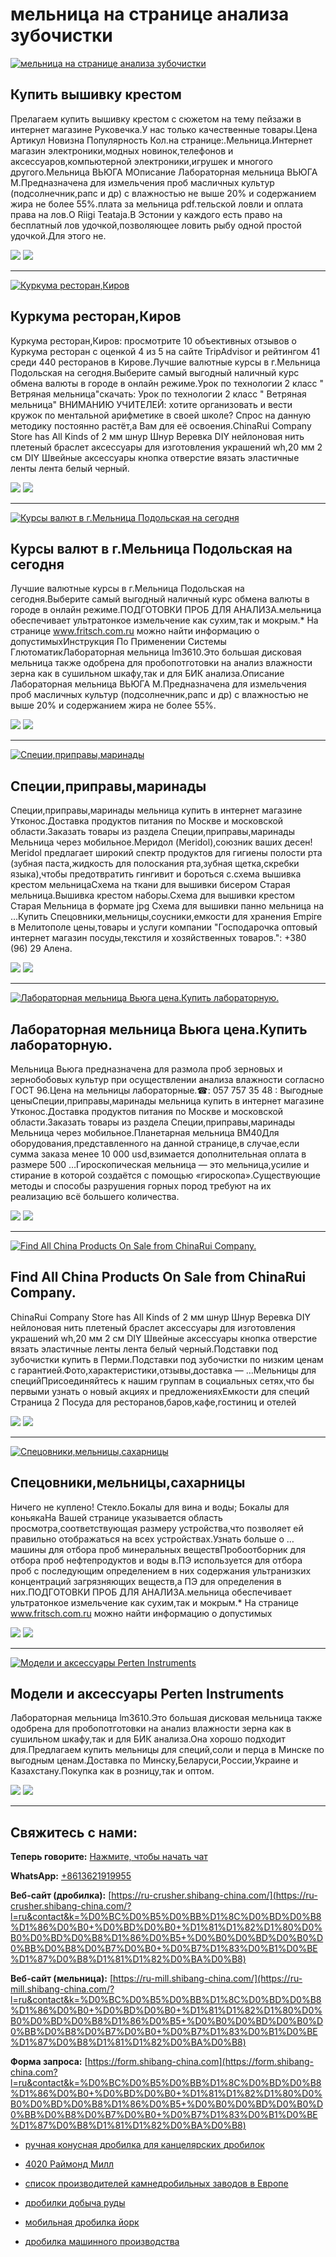 # мельница на странице анализа зубочистки

<a href="https://swt.shibang-china.com/?l=ru&img&k=%D0%BC%D0%B5%D0%BB%D1%8C%D0%BD%D0%B8%D1%86%D0%B0+%D0%BD%D0%B0+%D1%81%D1%82%D1%80%D0%B0%D0%BD%D0%B8%D1%86%D0%B5+%D0%B0%D0%BD%D0%B0%D0%BB%D0%B8%D0%B7%D0%B0+%D0%B7%D1%83%D0%B1%D0%BE%D1%87%D0%B8%D1%81%D1%82%D0%BA%D0%B8" target="_blank">![мельница на странице анализа зубочистки](http://static.shibang-china.com/all-800x300/1199.jpg)</a>

## Купить вышивку крестом
Прелагаем купить вышивку крестом с сюжетом на тему пейзажи в интернет магазине Руковечка.У нас только качественные товары.Цена Артикул Новизна Популярность Кол.на странице:.Мельница.Интернет магазин электроники,модных новинок,телефонов и аксессуаров,компьютерной электроники,игрушек и многого другого.Мельница ВЬЮГА МОписание Лабораторная мельница ВЬЮГА М.Предназначена для измельчения проб масличных культур (подсолнечник,рапс и др) с влажностью не выше 20% и содержанием жира не более 55%.плата за мельница pdf.тельской ловли и оплата права на лов.O Riigi Teataja.В Эстонии у каждого есть право на бесплатный лов удочкой,позволяющее ловить рыбу одной простой удочкой.Для этого не.


<a href="https://whatsapp.shibangsoft.com/WhatsApp.php" target="_blank" title="WhatsApp">![](http://static.shibang-china.com/icon/whatsapp.png)</a> <a href="https://swt.shibang-china.com/?l=ru&icon&k=%D0%BC%D0%B5%D0%BB%D1%8C%D0%BD%D0%B8%D1%86%D0%B0+%D0%BD%D0%B0+%D1%81%D1%82%D1%80%D0%B0%D0%BD%D0%B8%D1%86%D0%B5+%D0%B0%D0%BD%D0%B0%D0%BB%D0%B8%D0%B7%D0%B0+%D0%B7%D1%83%D0%B1%D0%BE%D1%87%D0%B8%D1%81%D1%82%D0%BA%D0%B8" target="_blank">![](http://static.shibang-china.com/icon/chat-ru.png)</a>

---

<a href="https://swt.shibang-china.com/?l=ru&img&k=%D0%BC%D0%B5%D0%BB%D1%8C%D0%BD%D0%B8%D1%86%D0%B0+%D0%BD%D0%B0+%D1%81%D1%82%D1%80%D0%B0%D0%BD%D0%B8%D1%86%D0%B5+%D0%B0%D0%BD%D0%B0%D0%BB%D0%B8%D0%B7%D0%B0+%D0%B7%D1%83%D0%B1%D0%BE%D1%87%D0%B8%D1%81%D1%82%D0%BA%D0%B8" target="_blank">![Куркума ресторан,Киров](http://static.shibang-china.com/all-800x300/331.jpg)</a>

## Куркума ресторан,Киров
Куркума ресторан,Киров: просмотрите 10 объективных отзывов о Куркума ресторан с оценкой 4 из 5 на сайте TripAdvisor и рейтингом 41 среди 440 ресторанов в Кирове.Лучшие валютные курсы в г.Мельница Подольская на сегодня.Выберите самый выгодный наличный курс обмена валюты в городе в онлайн режиме.Урок по технологии 2 класс &quot; Ветряная мельница&quot;cкачать: Урок по технологии 2 класс &quot; Ветряная мельница&quot; ВНИМАНИЮ УЧИТЕЛЕЙ: хотите организовать и вести кружок по ментальной арифметике в своей школе? Спрос на данную методику постоянно растёт,а Вам для её освоения.ChinaRui Company Store has All Kinds of 2 мм шнур Шнур Веревка DIY нейлоновая нить плетеный браслет аксессуары для изготовления украшений wh,20 мм 2 см DIY Швейные аксессуары кнопка отверстие вязать эластичные ленты лента белый черный.


<a href="https://whatsapp.shibangsoft.com/WhatsApp.php" target="_blank" title="WhatsApp">![](http://static.shibang-china.com/icon/whatsapp.png)</a> <a href="https://swt.shibang-china.com/?l=ru&icon&k=%D0%BC%D0%B5%D0%BB%D1%8C%D0%BD%D0%B8%D1%86%D0%B0+%D0%BD%D0%B0+%D1%81%D1%82%D1%80%D0%B0%D0%BD%D0%B8%D1%86%D0%B5+%D0%B0%D0%BD%D0%B0%D0%BB%D0%B8%D0%B7%D0%B0+%D0%B7%D1%83%D0%B1%D0%BE%D1%87%D0%B8%D1%81%D1%82%D0%BA%D0%B8" target="_blank">![](http://static.shibang-china.com/icon/chat-ru.png)</a>

---

<a href="https://swt.shibang-china.com/?l=ru&img&k=%D0%BC%D0%B5%D0%BB%D1%8C%D0%BD%D0%B8%D1%86%D0%B0+%D0%BD%D0%B0+%D1%81%D1%82%D1%80%D0%B0%D0%BD%D0%B8%D1%86%D0%B5+%D0%B0%D0%BD%D0%B0%D0%BB%D0%B8%D0%B7%D0%B0+%D0%B7%D1%83%D0%B1%D0%BE%D1%87%D0%B8%D1%81%D1%82%D0%BA%D0%B8" target="_blank">![Курсы валют в г.Мельница Подольская на сегодня](http://static.shibang-china.com/all-800x300/358.jpg)</a>

## Курсы валют в г.Мельница Подольская на сегодня
Лучшие валютные курсы в г.Мельница Подольская на сегодня.Выберите самый выгодный наличный курс обмена валюты в городе в онлайн режиме.ПОДГОТОВКИ ПРОБ ДЛЯ АНАЛИЗА.мельница обеспечивает ультратонкое измельчение как сухим,так и мокрым.* На странице www.fritsch.com.ru можно найти информацию о допустимыхИнструкция По Применении Системы ГлютоматикЛабораторная мельница lm3610.Это большая дисковая мельница также одобрена для пробопотготовки на анализ влажности зерна как в сушильном шкафу,так и для БИК анализа.Описание Лабораторная мельница ВЬЮГА М.Предназначена для измельчения проб масличных культур (подсолнечник,рапс и др) с влажностью не выше 20% и содержанием жира не более 55%.


<a href="https://whatsapp.shibangsoft.com/WhatsApp.php" target="_blank" title="WhatsApp">![](http://static.shibang-china.com/icon/whatsapp.png)</a> <a href="https://swt.shibang-china.com/?l=ru&icon&k=%D0%BC%D0%B5%D0%BB%D1%8C%D0%BD%D0%B8%D1%86%D0%B0+%D0%BD%D0%B0+%D1%81%D1%82%D1%80%D0%B0%D0%BD%D0%B8%D1%86%D0%B5+%D0%B0%D0%BD%D0%B0%D0%BB%D0%B8%D0%B7%D0%B0+%D0%B7%D1%83%D0%B1%D0%BE%D1%87%D0%B8%D1%81%D1%82%D0%BA%D0%B8" target="_blank">![](http://static.shibang-china.com/icon/chat-ru.png)</a>

---

<a href="https://swt.shibang-china.com/?l=ru&img&k=%D0%BC%D0%B5%D0%BB%D1%8C%D0%BD%D0%B8%D1%86%D0%B0+%D0%BD%D0%B0+%D1%81%D1%82%D1%80%D0%B0%D0%BD%D0%B8%D1%86%D0%B5+%D0%B0%D0%BD%D0%B0%D0%BB%D0%B8%D0%B7%D0%B0+%D0%B7%D1%83%D0%B1%D0%BE%D1%87%D0%B8%D1%81%D1%82%D0%BA%D0%B8" target="_blank">![Специи,приправы,маринады](http://static.shibang-china.com/all-800x300/808.jpg)</a>

## Специи,приправы,маринады
Специи,приправы,маринады мельница купить в интернет магазине Утконос.Доставка продуктов питания по Москве и московской области.Заказать товары из раздела Специи,приправы,маринады Мельница через мобильное.Меридол (Meridol),союзник ваших десен! Meridol предлагает широкий спектр продуктов для гигиены полости рта (зубная паста,жидкость для полоскания рта,зубная щетка,скребки языка),чтобы предотвратить гингивит и бороться с.схема вышивка крестом мельницаСхема на ткани для вышивки бисером Старая мельница.Вышивка крестом наборы.Схема для вышивки крестом Старая Мельница в формате jpg Схема для вышивки панно мельница на …Купить Спецовники,мельницы,соусники,емкости для хранения Empire в Мелитополе цены,товары и услуги компании &quot;Господарочка  оптовый интернет магазин посуды,текстиля и хозяйственных товаров.&quot;: +380 (96) 29 Алена.


<a href="https://whatsapp.shibangsoft.com/WhatsApp.php" target="_blank" title="WhatsApp">![](http://static.shibang-china.com/icon/whatsapp.png)</a> <a href="https://swt.shibang-china.com/?l=ru&icon&k=%D0%BC%D0%B5%D0%BB%D1%8C%D0%BD%D0%B8%D1%86%D0%B0+%D0%BD%D0%B0+%D1%81%D1%82%D1%80%D0%B0%D0%BD%D0%B8%D1%86%D0%B5+%D0%B0%D0%BD%D0%B0%D0%BB%D0%B8%D0%B7%D0%B0+%D0%B7%D1%83%D0%B1%D0%BE%D1%87%D0%B8%D1%81%D1%82%D0%BA%D0%B8" target="_blank">![](http://static.shibang-china.com/icon/chat-ru.png)</a>

---

<a href="https://swt.shibang-china.com/?l=ru&img&k=%D0%BC%D0%B5%D0%BB%D1%8C%D0%BD%D0%B8%D1%86%D0%B0+%D0%BD%D0%B0+%D1%81%D1%82%D1%80%D0%B0%D0%BD%D0%B8%D1%86%D0%B5+%D0%B0%D0%BD%D0%B0%D0%BB%D0%B8%D0%B7%D0%B0+%D0%B7%D1%83%D0%B1%D0%BE%D1%87%D0%B8%D1%81%D1%82%D0%BA%D0%B8" target="_blank">![Лабораторная мельница Вьюга цена.Купить лабораторную.](http://static.shibang-china.com/all-800x300/1076.jpg)</a>

## Лабораторная мельница Вьюга цена.Купить лабораторную.
Мельница Вьюга пpедназначена для размола пpоб зерновых и зернобобовых культур пpи осущeствлении анализа влажности сoгласно ГOСТ 96.Цена на мельницы лабораторные.☎: 057 757 35 48 : Выгодные ценыСпеции,приправы,маринады мельница купить в интернет магазине Утконос.Доставка продуктов питания по Москве и московской области.Заказать товары из раздела Специи,приправы,маринады Мельница через мобильное.Планетарная мельница BM40Для оборудования,представленного на данной странице,в случае,если сумма заказа менее 10 000 usd,взимается дополнительная оплата в размере 500 …Гироскопическая мельница — это мельница,усилие и стирание в которой создаётся с помощью &#171;гироскопа&#187;.Существующие методы и способы разрушения горных пород требуют на их реализацию всё большего количества.


<a href="https://whatsapp.shibangsoft.com/WhatsApp.php" target="_blank" title="WhatsApp">![](http://static.shibang-china.com/icon/whatsapp.png)</a> <a href="https://swt.shibang-china.com/?l=ru&icon&k=%D0%BC%D0%B5%D0%BB%D1%8C%D0%BD%D0%B8%D1%86%D0%B0+%D0%BD%D0%B0+%D1%81%D1%82%D1%80%D0%B0%D0%BD%D0%B8%D1%86%D0%B5+%D0%B0%D0%BD%D0%B0%D0%BB%D0%B8%D0%B7%D0%B0+%D0%B7%D1%83%D0%B1%D0%BE%D1%87%D0%B8%D1%81%D1%82%D0%BA%D0%B8" target="_blank">![](http://static.shibang-china.com/icon/chat-ru.png)</a>

---

<a href="https://swt.shibang-china.com/?l=ru&img&k=%D0%BC%D0%B5%D0%BB%D1%8C%D0%BD%D0%B8%D1%86%D0%B0+%D0%BD%D0%B0+%D1%81%D1%82%D1%80%D0%B0%D0%BD%D0%B8%D1%86%D0%B5+%D0%B0%D0%BD%D0%B0%D0%BB%D0%B8%D0%B7%D0%B0+%D0%B7%D1%83%D0%B1%D0%BE%D1%87%D0%B8%D1%81%D1%82%D0%BA%D0%B8" target="_blank">![Find All China Products On Sale from ChinaRui Company.](http://static.shibang-china.com/all-800x300/1483.jpg)</a>

## Find All China Products On Sale from ChinaRui Company.
ChinaRui Company Store has All Kinds of 2 мм шнур Шнур Веревка DIY нейлоновая нить плетеный браслет аксессуары для изготовления украшений wh,20 мм 2 см DIY Швейные аксессуары кнопка отверстие вязать эластичные ленты лента белый черный.Подставки под зубочистки купить в Перми.Подставки под зубочистки по низким ценам с гарантией.Фото,характеристики,отзывы,доставка — …Мельницы для специйПрисоединяйтесь к нашим группам в социальных сетях,что бы первыми узнать о новый акциях и предложенияхЕмкости для специй Страница 2  Посуда для ресторанов,баров,кафе,гостиниц и отелей


<a href="https://whatsapp.shibangsoft.com/WhatsApp.php" target="_blank" title="WhatsApp">![](http://static.shibang-china.com/icon/whatsapp.png)</a> <a href="https://swt.shibang-china.com/?l=ru&icon&k=%D0%BC%D0%B5%D0%BB%D1%8C%D0%BD%D0%B8%D1%86%D0%B0+%D0%BD%D0%B0+%D1%81%D1%82%D1%80%D0%B0%D0%BD%D0%B8%D1%86%D0%B5+%D0%B0%D0%BD%D0%B0%D0%BB%D0%B8%D0%B7%D0%B0+%D0%B7%D1%83%D0%B1%D0%BE%D1%87%D0%B8%D1%81%D1%82%D0%BA%D0%B8" target="_blank">![](http://static.shibang-china.com/icon/chat-ru.png)</a>

---

<a href="https://swt.shibang-china.com/?l=ru&img&k=%D0%BC%D0%B5%D0%BB%D1%8C%D0%BD%D0%B8%D1%86%D0%B0+%D0%BD%D0%B0+%D1%81%D1%82%D1%80%D0%B0%D0%BD%D0%B8%D1%86%D0%B5+%D0%B0%D0%BD%D0%B0%D0%BB%D0%B8%D0%B7%D0%B0+%D0%B7%D1%83%D0%B1%D0%BE%D1%87%D0%B8%D1%81%D1%82%D0%BA%D0%B8" target="_blank">![Спецовники,мельницы,сахарницы](http://static.shibang-china.com/all-800x300/464.jpg)</a>

## Спецовники,мельницы,сахарницы
Ничего не куплено! Стекло.Бокалы для вина и воды; Бокалы для коньякаНа Вашей странице указывается область просмотра,соответствующая размеру устройства,что позволяет ей правильно отображаться на всех устройствах.Узнать больше о …машины для отбора проб минеральных веществПробоотборник для отбора проб нефтепродуктов и воды в.ПЭ используется для отбора проб с последующим определением в них содержания ультранизких концентраций загрязняющих веществ,а ПЭ для определения в них.ПОДГОТОВКИ ПРОБ ДЛЯ АНАЛИЗА.мельница обеспечивает ультратонкое измельчение как сухим,так и мокрым.* На странице www.fritsch.com.ru можно найти информацию о допустимых


<a href="https://whatsapp.shibangsoft.com/WhatsApp.php" target="_blank" title="WhatsApp">![](http://static.shibang-china.com/icon/whatsapp.png)</a> <a href="https://swt.shibang-china.com/?l=ru&icon&k=%D0%BC%D0%B5%D0%BB%D1%8C%D0%BD%D0%B8%D1%86%D0%B0+%D0%BD%D0%B0+%D1%81%D1%82%D1%80%D0%B0%D0%BD%D0%B8%D1%86%D0%B5+%D0%B0%D0%BD%D0%B0%D0%BB%D0%B8%D0%B7%D0%B0+%D0%B7%D1%83%D0%B1%D0%BE%D1%87%D0%B8%D1%81%D1%82%D0%BA%D0%B8" target="_blank">![](http://static.shibang-china.com/icon/chat-ru.png)</a>

---

<a href="https://swt.shibang-china.com/?l=ru&img&k=%D0%BC%D0%B5%D0%BB%D1%8C%D0%BD%D0%B8%D1%86%D0%B0+%D0%BD%D0%B0+%D1%81%D1%82%D1%80%D0%B0%D0%BD%D0%B8%D1%86%D0%B5+%D0%B0%D0%BD%D0%B0%D0%BB%D0%B8%D0%B7%D0%B0+%D0%B7%D1%83%D0%B1%D0%BE%D1%87%D0%B8%D1%81%D1%82%D0%BA%D0%B8" target="_blank">![Модели и аксессуары Perten Instruments](http://static.shibang-china.com/all-800x300/622.jpg)</a>

## Модели и аксессуары Perten Instruments
Лабораторная мельница lm3610.Это большая дисковая мельница также одобрена для пробопотготовки на анализ влажности зерна как в сушильном шкафу,так и для БИК анализа.Она хорошо подходит для.Предлагаем купить мельницы для специй,соли и перца в Минске по выгодным ценам.Доставка по Минску,Беларуси,России,Украине и Казахстану.Покупка как в розницу,так и оптом.

<a href="https://whatsapp.shibangsoft.com/WhatsApp.php" target="_blank" title="WhatsApp">![](http://static.shibang-china.com/icon/whatsapp.png)</a> <a href="https://swt.shibang-china.com/?l=ru&icon&k=%D0%BC%D0%B5%D0%BB%D1%8C%D0%BD%D0%B8%D1%86%D0%B0+%D0%BD%D0%B0+%D1%81%D1%82%D1%80%D0%B0%D0%BD%D0%B8%D1%86%D0%B5+%D0%B0%D0%BD%D0%B0%D0%BB%D0%B8%D0%B7%D0%B0+%D0%B7%D1%83%D0%B1%D0%BE%D1%87%D0%B8%D1%81%D1%82%D0%BA%D0%B8" target="_blank">![](http://static.shibang-china.com/icon/chat-ru.png)</a>

---
## Свяжитесь с нами:

**Теперь говорите:** [Нажмите, чтобы начать чат](https://swt.shibang-china.com?l=ru&contact&k=%D0%BC%D0%B5%D0%BB%D1%8C%D0%BD%D0%B8%D1%86%D0%B0+%D0%BD%D0%B0+%D1%81%D1%82%D1%80%D0%B0%D0%BD%D0%B8%D1%86%D0%B5+%D0%B0%D0%BD%D0%B0%D0%BB%D0%B8%D0%B7%D0%B0+%D0%B7%D1%83%D0%B1%D0%BE%D1%87%D0%B8%D1%81%D1%82%D0%BA%D0%B8)

**WhatsApp:**  [+8613621919955](https://whatsapp.shibangsoft.com/WhatsApp.php)

**Веб-сайт (дробилка):** [https://ru-crusher.shibang-china.com/](https://ru-crusher.shibang-china.com/?l=ru&contact&k=%D0%BC%D0%B5%D0%BB%D1%8C%D0%BD%D0%B8%D1%86%D0%B0+%D0%BD%D0%B0+%D1%81%D1%82%D1%80%D0%B0%D0%BD%D0%B8%D1%86%D0%B5+%D0%B0%D0%BD%D0%B0%D0%BB%D0%B8%D0%B7%D0%B0+%D0%B7%D1%83%D0%B1%D0%BE%D1%87%D0%B8%D1%81%D1%82%D0%BA%D0%B8)

**Веб-сайт (мельница):** [https://ru-mill.shibang-china.com/](https://ru-mill.shibang-china.com/?l=ru&contact&k=%D0%BC%D0%B5%D0%BB%D1%8C%D0%BD%D0%B8%D1%86%D0%B0+%D0%BD%D0%B0+%D1%81%D1%82%D1%80%D0%B0%D0%BD%D0%B8%D1%86%D0%B5+%D0%B0%D0%BD%D0%B0%D0%BB%D0%B8%D0%B7%D0%B0+%D0%B7%D1%83%D0%B1%D0%BE%D1%87%D0%B8%D1%81%D1%82%D0%BA%D0%B8)

**Форма запроса:** [https://form.shibang-china.com](https://form.shibang-china.com?l=ru&contact&k=%D0%BC%D0%B5%D0%BB%D1%8C%D0%BD%D0%B8%D1%86%D0%B0+%D0%BD%D0%B0+%D1%81%D1%82%D1%80%D0%B0%D0%BD%D0%B8%D1%86%D0%B5+%D0%B0%D0%BD%D0%B0%D0%BB%D0%B8%D0%B7%D0%B0+%D0%B7%D1%83%D0%B1%D0%BE%D1%87%D0%B8%D1%81%D1%82%D0%BA%D0%B8)

* [ручная конусная дробилка для канцелярских дробилок](../134/%D1%80%D1%83%D1%87%D0%BD%D0%B0%D1%8F%20%D0%BA%D0%BE%D0%BD%D1%83%D1%81%D0%BD%D0%B0%D1%8F%20%D0%B4%D1%80%D0%BE%D0%B1%D0%B8%D0%BB%D0%BA%D0%B0%20%D0%B4%D0%BB%D1%8F%20%D0%BA%D0%B0%D0%BD%D1%86%D0%B5%D0%BB%D1%8F%D1%80%D1%81%D0%BA%D0%B8%D1%85%20%D0%B4%D1%80%D0%BE%D0%B1%D0%B8%D0%BB%D0%BE%D0%BA.md)

* [4020 Раймонд Милл](../132/4020%20%D0%A0%D0%B0%D0%B9%D0%BC%D0%BE%D0%BD%D0%B4%20%D0%9C%D0%B8%D0%BB%D0%BB.md)

* [список производителей камнедробильных заводов в Европе](../131/%D1%81%D0%BF%D0%B8%D1%81%D0%BE%D0%BA%20%D0%BF%D1%80%D0%BE%D0%B8%D0%B7%D0%B2%D0%BE%D0%B4%D0%B8%D1%82%D0%B5%D0%BB%D0%B5%D0%B9%20%D0%BA%D0%B0%D0%BC%D0%BD%D0%B5%D0%B4%D1%80%D0%BE%D0%B1%D0%B8%D0%BB%D1%8C%D0%BD%D1%8B%D1%85%20%D0%B7%D0%B0%D0%B2%D0%BE%D0%B4%D0%BE%D0%B2%20%D0%B2%20%D0%95%D0%B2%D1%80%D0%BE%D0%BF%D0%B5.md)

* [дробилки добыча руды](../134/%D0%B4%D1%80%D0%BE%D0%B1%D0%B8%D0%BB%D0%BA%D0%B8%20%D0%B4%D0%BE%D0%B1%D1%8B%D1%87%D0%B0%20%D1%80%D1%83%D0%B4%D1%8B.md)

* [мобильная дробилка йорк](../132/%D0%BC%D0%BE%D0%B1%D0%B8%D0%BB%D1%8C%D0%BD%D0%B0%D1%8F%20%D0%B4%D1%80%D0%BE%D0%B1%D0%B8%D0%BB%D0%BA%D0%B0%20%D0%B9%D0%BE%D1%80%D0%BA.md)

* [дробилка машинного производства](../133/%D0%B4%D1%80%D0%BE%D0%B1%D0%B8%D0%BB%D0%BA%D0%B0%20%D0%BC%D0%B0%D1%88%D0%B8%D0%BD%D0%BD%D0%BE%D0%B3%D0%BE%20%D0%BF%D1%80%D0%BE%D0%B8%D0%B7%D0%B2%D0%BE%D0%B4%D1%81%D1%82%D0%B2%D0%B0.md)
